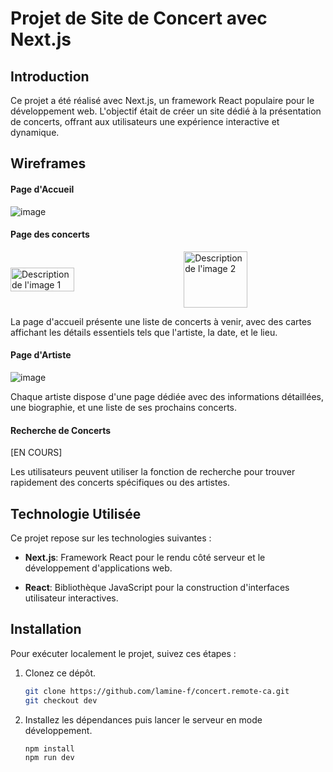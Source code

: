 # Projet de Site de Concert avec Next.js

## Introduction

Ce projet a été réalisé avec Next.js, un framework React populaire pour le développement web. L'objectif était de créer un site dédié à la présentation de concerts, offrant aux utilisateurs une expérience interactive et dynamique.

## Wireframes

#### Page d'Accueil

![image](https://github.com/lamine-f/concert.remote-ca/assets/133556400/77f78156-923b-43b2-8aec-78d1963e89ed)


#### Page des concerts

<div center style="display: flex; justify-content: space-between; align-items: center">
    <img src="https://github.com/lamine-f/concert.remote-ca/assets/133556400/cbf44274-8849-4920-a578-16aa2bd3859e" alt="Description de l'image 1"  style="width: 45%; object-fit: cover;">
    <img src="https://github.com/lamine-f/concert.remote-ca/assets/133556400/d8bbc8de-0d9f-4b3c-b614-5b3ee2dd77ec" alt="Description de l'image 2"  style="width: 45%; height: 90px; object-fit: cover;">
</div>





La page d'accueil présente une liste de concerts à venir, avec des cartes affichant les détails essentiels tels que l'artiste, la date, et le lieu.

#### Page d'Artiste

![image](https://github.com/lamine-f/concert.remote-ca/assets/133556400/fd6d904e-7c4f-4349-9169-eb5a8319b2fb)


Chaque artiste dispose d'une page dédiée avec des informations détaillées, une biographie, et une liste de ses prochains concerts.

#### Recherche de Concerts

[EN COURS]

Les utilisateurs peuvent utiliser la fonction de recherche pour trouver rapidement des concerts spécifiques ou des artistes.




## Technologie Utilisée

Ce projet repose sur les technologies suivantes :

- **Next.js**: Framework React pour le rendu côté serveur et le développement d'applications web.

- **React**: Bibliothèque JavaScript pour la construction d'interfaces utilisateur interactives.

## Installation

Pour exécuter localement le projet, suivez ces étapes :

1. Clonez ce dépôt.

   ```bash
   git clone https://github.com/lamine-f/concert.remote-ca.git
   git checkout dev
   ```
2. Installez les dépendances puis lancer le serveur en mode développement.
   
   ```bash
   npm install
   npm run dev
   ```
